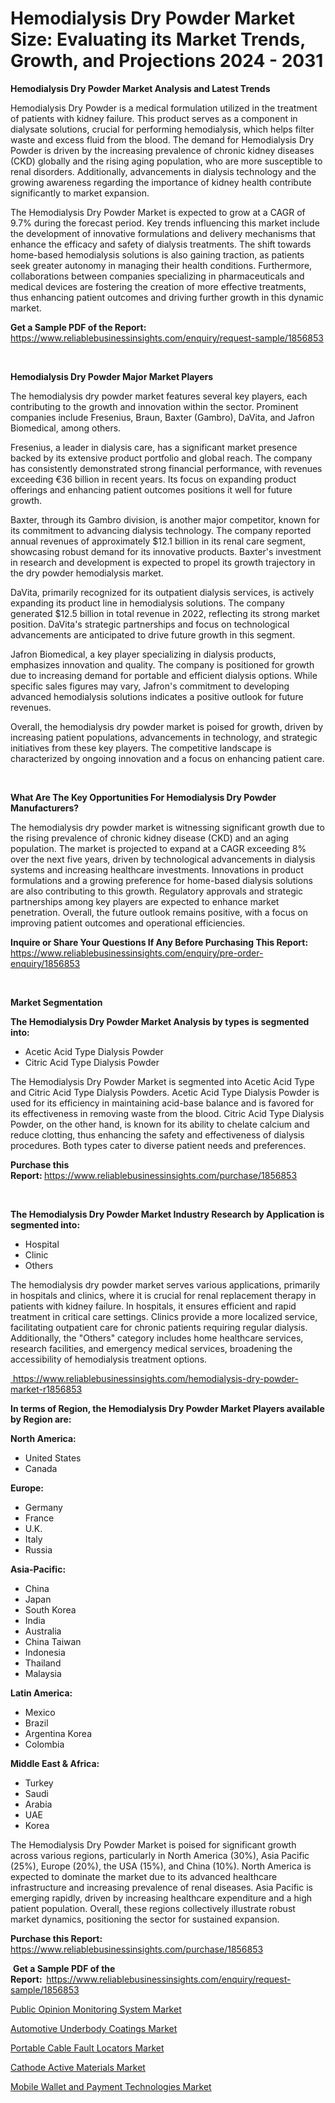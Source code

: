 <p><h1>Hemodialysis Dry Powder Market Size: Evaluating its Market Trends, Growth, and Projections 2024 - 2031</h1></p><p><strong>Hemodialysis Dry Powder Market Analysis and Latest Trends</strong></p>
<p><p>Hemodialysis Dry Powder is a medical formulation utilized in the treatment of patients with kidney failure. This product serves as a component in dialysate solutions, crucial for performing hemodialysis, which helps filter waste and excess fluid from the blood. The demand for Hemodialysis Dry Powder is driven by the increasing prevalence of chronic kidney diseases (CKD) globally and the rising aging population, who are more susceptible to renal disorders. Additionally, advancements in dialysis technology and the growing awareness regarding the importance of kidney health contribute significantly to market expansion.</p><p>The Hemodialysis Dry Powder Market is expected to grow at a CAGR of 9.7% during the forecast period. Key trends influencing this market include the development of innovative formulations and delivery mechanisms that enhance the efficacy and safety of dialysis treatments. The shift towards home-based hemodialysis solutions is also gaining traction, as patients seek greater autonomy in managing their health conditions. Furthermore, collaborations between companies specializing in pharmaceuticals and medical devices are fostering the creation of more effective treatments, thus enhancing patient outcomes and driving further growth in this dynamic market.</p></p>
<p><strong>Get a Sample PDF of the Report:&nbsp;</strong> <a href="https://www.reliablebusinessinsights.com/enquiry/request-sample/1856853?utm_campaign=60&utm_medium=2&utm_source=Github&utm_content=ia&utm_term=19112024&utm_id=hemodialysis-dry-powder">https://www.reliablebusinessinsights.com/enquiry/request-sample/1856853</a></p>
<p>&nbsp;</p>
<p><strong>Hemodialysis Dry Powder Major Market Players</strong></p>
<p><p>The hemodialysis dry powder market features several key players, each contributing to the growth and innovation within the sector. Prominent companies include Fresenius, Braun, Baxter (Gambro), DaVita, and Jafron Biomedical, among others.</p><p>Fresenius, a leader in dialysis care, has a significant market presence backed by its extensive product portfolio and global reach. The company has consistently demonstrated strong financial performance, with revenues exceeding €36 billion in recent years. Its focus on expanding product offerings and enhancing patient outcomes positions it well for future growth.</p><p>Baxter, through its Gambro division, is another major competitor, known for its commitment to advancing dialysis technology. The company reported annual revenues of approximately $12.1 billion in its renal care segment, showcasing robust demand for its innovative products. Baxter's investment in research and development is expected to propel its growth trajectory in the dry powder hemodialysis market.</p><p>DaVita, primarily recognized for its outpatient dialysis services, is actively expanding its product line in hemodialysis solutions. The company generated $12.5 billion in total revenue in 2022, reflecting its strong market position. DaVita's strategic partnerships and focus on technological advancements are anticipated to drive future growth in this segment.</p><p>Jafron Biomedical, a key player specializing in dialysis products, emphasizes innovation and quality. The company is positioned for growth due to increasing demand for portable and efficient dialysis options. While specific sales figures may vary, Jafron's commitment to developing advanced hemodialysis solutions indicates a positive outlook for future revenues.</p><p>Overall, the hemodialysis dry powder market is poised for growth, driven by increasing patient populations, advancements in technology, and strategic initiatives from these key players. The competitive landscape is characterized by ongoing innovation and a focus on enhancing patient care.</p></p>
<p>&nbsp;</p>
<p><strong>What Are The Key Opportunities For Hemodialysis Dry Powder Manufacturers?</strong></p>
<p><p>The hemodialysis dry powder market is witnessing significant growth due to the rising prevalence of chronic kidney disease (CKD) and an aging population. The market is projected to expand at a CAGR exceeding 8% over the next five years, driven by technological advancements in dialysis systems and increasing healthcare investments. Innovations in product formulations and a growing preference for home-based dialysis solutions are also contributing to this growth. Regulatory approvals and strategic partnerships among key players are expected to enhance market penetration. Overall, the future outlook remains positive, with a focus on improving patient outcomes and operational efficiencies.</p></p>
<p><strong>Inquire or Share Your Questions If Any Before Purchasing This Report:</strong> <a href="https://www.reliablebusinessinsights.com/enquiry/pre-order-enquiry/1856853?utm_campaign=60&utm_medium=2&utm_source=Github&utm_content=ia&utm_term=19112024&utm_id=hemodialysis-dry-powder">https://www.reliablebusinessinsights.com/enquiry/pre-order-enquiry/1856853</a></p>
<p>&nbsp;</p>
<p><strong>Market Segmentation</strong></p>
<p><strong>The Hemodialysis Dry Powder Market Analysis by types is segmented into:</strong></p>
<p><ul><li>Acetic Acid Type Dialysis Powder</li><li>Citric Acid Type Dialysis Powder</li></ul></p>
<p><p>The Hemodialysis Dry Powder Market is segmented into Acetic Acid Type and Citric Acid Type Dialysis Powders. Acetic Acid Type Dialysis Powder is used for its efficiency in maintaining acid-base balance and is favored for its effectiveness in removing waste from the blood. Citric Acid Type Dialysis Powder, on the other hand, is known for its ability to chelate calcium and reduce clotting, thus enhancing the safety and effectiveness of dialysis procedures. Both types cater to diverse patient needs and preferences.</p></p>
<p><strong>Purchase this Report:&nbsp;</strong><a href="https://www.reliablebusinessinsights.com/purchase/1856853?utm_campaign=60&utm_medium=2&utm_source=Github&utm_content=ia&utm_term=19112024&utm_id=hemodialysis-dry-powder">https://www.reliablebusinessinsights.com/purchase/1856853</a></p>
<p>&nbsp;</p>
<p><strong>The Hemodialysis Dry Powder Market Industry Research by Application is segmented into:</strong></p>
<p><ul><li>Hospital</li><li>Clinic</li><li>Others</li></ul></p>
<p><p>The hemodialysis dry powder market serves various applications, primarily in hospitals and clinics, where it is crucial for renal replacement therapy in patients with kidney failure. In hospitals, it ensures efficient and rapid treatment in critical care settings. Clinics provide a more localized service, facilitating outpatient care for chronic patients requiring regular dialysis. Additionally, the "Others" category includes home healthcare services, research facilities, and emergency medical services, broadening the accessibility of hemodialysis treatment options.</p></p>
<p><a href="https://www.reliablebusinessinsights.com/hemodialysis-dry-powder-market-r1856853?utm_campaign=60&utm_medium=2&utm_source=Github&utm_content=ia&utm_term=19112024&utm_id=hemodialysis-dry-powder">&nbsp;https://www.reliablebusinessinsights.com/hemodialysis-dry-powder-market-r1856853</a></p>
<p><strong>In terms of Region, the Hemodialysis Dry Powder Market Players available by Region are:</strong></p>
<p>
    <p> <strong> North America: </strong>
        <ul>
            <li>United States</li>
            <li>Canada</li>
        </ul>
        </p> 
    <p> <strong> Europe: </strong>
        <ul>
            <li>Germany</li>
            <li>France</li>
            <li>U.K.</li>
            <li>Italy</li>
            <li>Russia</li>
        </ul>
        </p> 
    <p> <strong> Asia-Pacific: </strong>
        <ul>
            <li>China</li>
            <li>Japan</li>
            <li>South Korea</li>
            <li>India</li>
            <li>Australia</li>
            <li>China Taiwan</li>
            <li>Indonesia</li>
            <li>Thailand</li>
            <li>Malaysia</li>
        </ul>
        </p> 
    <p> <strong> Latin America: </strong>
        <ul>
            <li>Mexico</li>
            <li>Brazil</li>
            <li>Argentina Korea</li>
            <li>Colombia</li>
        </ul>
        </p> 
    <p> <strong> Middle East & Africa: </strong>
        <ul>
            <li>Turkey</li>
            <li>Saudi</li>
            <li>Arabia</li>
            <li>UAE</li>
            <li>Korea</li>
        </ul>
    </p>
    </p>
<p><p>The Hemodialysis Dry Powder Market is poised for significant growth across various regions, particularly in North America (30%), Asia Pacific (25%), Europe (20%), the USA (15%), and China (10%). North America is expected to dominate the market due to its advanced healthcare infrastructure and increasing prevalence of renal diseases. Asia Pacific is emerging rapidly, driven by increasing healthcare expenditure and a high patient population. Overall, these regions collectively illustrate robust market dynamics, positioning the sector for sustained expansion.</p></p>
<p><strong>Purchase this Report: </strong><a href="https://www.reliablebusinessinsights.com/purchase/1856853?utm_campaign=60&utm_medium=2&utm_source=Github&utm_content=ia&utm_term=19112024&utm_id=hemodialysis-dry-powder">https://www.reliablebusinessinsights.com/purchase/1856853</a></p>
<p>&nbsp;<strong>Get a Sample PDF of the Report:&nbsp;&nbsp;</strong><a href="https://www.reliablebusinessinsights.com/enquiry/request-sample/1856853?utm_campaign=60&utm_medium=2&utm_source=Github&utm_content=ia&utm_term=19112024&utm_id=hemodialysis-dry-powder">https://www.reliablebusinessinsights.com/enquiry/request-sample/1856853</a></p>
<p><strong></strong></p>
<p><p><a href="https://issuu.com/reportprime-2/docs/public-opinion-monitoring-system-ma_5eeca6abc7073f?utm_campaign=60&utm_medium=2&utm_source=Github&utm_content=ia&utm_term=19112024&utm_id=hemodialysis-dry-powder">Public Opinion Monitoring System Market</a></p><p><a href="https://www.linkedin.com/pulse/global-automotive-underbody-coatings-market-trends-j2wbf?utm_campaign=60&utm_medium=2&utm_source=Github&utm_content=ia&utm_term=19112024&utm_id=hemodialysis-dry-powder">Automotive Underbody Coatings Market</a></p><p><a href="https://github.com/FahadAhmed223/Market-Research-Report-List-1/blob/main/portable-cable-fault-locators-market.md?utm_campaign=60&utm_medium=2&utm_source=Github&utm_content=ia&utm_term=19112024&utm_id=hemodialysis-dry-powder">Portable Cable Fault Locators Market</a></p><p><a href="https://www.linkedin.com/pulse/cathode-active-materials-market-industry-landscape-zvy6f?utm_campaign=60&utm_medium=2&utm_source=Github&utm_content=ia&utm_term=19112024&utm_id=hemodialysis-dry-powder">Cathode Active Materials Market</a></p><p><a href="https://github.com/NargisHussain432/Market-Research-Report-List-1/blob/main/mobile-wallet-and-payment-technologies-market.md?utm_campaign=60&utm_medium=2&utm_source=Github&utm_content=ia&utm_term=19112024&utm_id=hemodialysis-dry-powder">Mobile Wallet and Payment Technologies Market</a></p></p>
